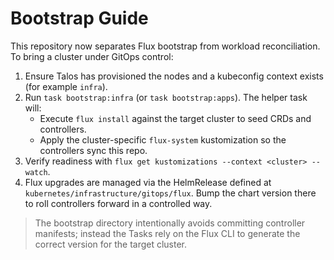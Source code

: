 # Bootstrap Guide

This repository now separates Flux bootstrap from workload reconciliation. To bring a cluster
under GitOps control:

1. Ensure Talos has provisioned the nodes and a kubeconfig context exists (for example `infra`).
2. Run `task bootstrap:infra` (or `task bootstrap:apps`). The helper task will:
   - Execute `flux install` against the target cluster to seed CRDs and controllers.
   - Apply the cluster-specific `flux-system` kustomization so the controllers sync this repo.
3. Verify readiness with `flux get kustomizations --context <cluster> --watch`.
4. Flux upgrades are managed via the HelmRelease defined at `kubernetes/infrastructure/gitops/flux`.
   Bump the chart version there to roll controllers forward in a controlled way.

> The bootstrap directory intentionally avoids committing controller manifests; instead the Tasks
> rely on the Flux CLI to generate the correct version for the target cluster.
